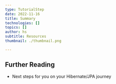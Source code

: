 ```yaml
---
type: TutorialStep
date: 2022-11-16
title: Summary
technologies: []
topics: []
author: hs
subtitle: Resources
thumbnail: ./thumbnail.png

---
```


## Further Reading

* Next steps for you on your Hibernate/JPA journey